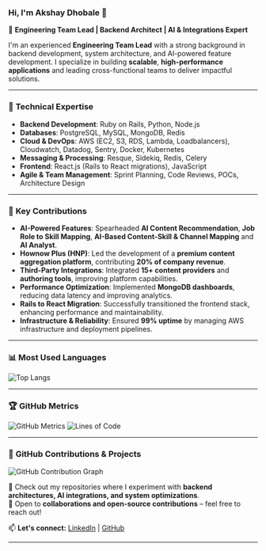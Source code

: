 ### Hi, I'm Akshay Dhobale 👋  

🚀 **Engineering Team Lead | Backend Architect | AI & Integrations Expert**  

I'm an experienced **Engineering Team Lead** with a strong background in backend development, system architecture, and AI-powered feature development. I specialize in building **scalable**, **high-performance applications** and leading cross-functional teams to deliver impactful solutions.  

---

### 🔧 **Technical Expertise**  

- **Backend Development**: Ruby on Rails, Python, Node.js  
- **Databases**: PostgreSQL, MySQL, MongoDB, Redis
- **Cloud & DevOps**: AWS (EC2, S3, RDS, Lambda, Loadbalancers), Cloudwatch, Datadog, Sentry, Docker, Kubernetes  
- **Messaging & Processing**: Resque, Sidekiq, Redis, Celery  
- **Frontend**: React.js (Rails to React migrations), JavaScript  
- **Agile & Team Management**: Sprint Planning, Code Reviews, POCs, Architecture Design  

---

### 🌟 **Key Contributions**  

- **AI-Powered Features**: Spearheaded **AI Content Recommendation**, **Job Role to Skill Mapping**, **AI-Based Content-Skill & Channel Mapping** and **AI Analyst**.  
- **Hownow Plus (HNP)**: Led the development of a **premium content aggregation platform**, contributing **20% of company revenue**.  
- **Third-Party Integrations**: Integrated **15+ content providers** and **authoring tools**, improving platform capabilities.  
- **Performance Optimization**: Implemented **MongoDB dashboards**, reducing data latency and improving analytics.  
- **Rails to React Migration**: Successfully transitioned the frontend stack, enhancing performance and maintainability.  
- **Infrastructure & Reliability**: Ensured **99% uptime** by managing AWS infrastructure and deployment pipelines.  

---

### 📊 Most Used Languages

![Top Langs](https://github-readme-stats.vercel.app/api/top-langs/?username=akshay-dhobale&layout=compact&langs_count=8&theme=github_dark)

---
### 🏆 GitHub Metrics

![GitHub Metrics](https://github.com/akshay-dhobale/github-metrics/blob/main/github-metrics.svg)
![Lines of Code](https://wakatime.com/badge/user/YOUR_WAKATIME_USER_ID.svg)

---

### 📌 **GitHub Contributions & Projects**  

![GitHub Contribution Graph](https://ghchart.rshah.org/34D058/akshay-dhobale)


🔹 Check out my repositories where I experiment with **backend architectures, AI integrations, and system optimizations**.  
🔹 Open to **collaborations and open-source contributions** – feel free to reach out!  

📫 **Let's connect:** [LinkedIn](https://www.linkedin.com/in/akshaydhobale/) | [GitHub](https://github.com/akshay-dhobale/)  

---

